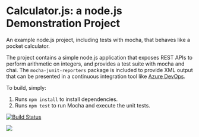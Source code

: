 Calculator.js: a node.js Demonstration Project
==============================================
An example node.js project, including tests with mocha, that behaves like
a pocket calculator.

The project contains a simple node.js application that exposes REST APIs
to perform arithmetic on integers, and provides a test suite with mocha
and chai.  The `mocha-junit-reporters` package is included to provide XML
output that can be presented in a continuous integration tool like
[Azure DevOps](https://azure.com/devops).

To build, simply:

1. Runs `npm install` to install dependencies.
2. Runs `npm test` to run Mocha and execute the unit tests.

[![Build Status](https://dev.azure.com/vadimbirkos/Integrating%20External%20Source%20Control%20with%20Azure%20Pipelines/_apis/build/status%2FVadimBirkos.calculator?branchName=master)](https://dev.azure.com/vadimbirkos/Integrating%20External%20Source%20Control%20with%20Azure%20Pipelines/_build/latest?definitionId=4&branchName=master)

![](https://dev.azure.com/vadimbirkos/Integrating%20External%20Source%20Control%20with%20Azure%20Pipelines/_apis/build/status%2FVadimBirkos.calculator?branchName=master)
